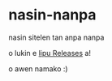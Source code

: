 # nasin-nanpa
nasin sitelen tan anpa nanpa

o lukin e [lipu Releases](https://github.com/ETBCOR/nasin-nanpa/releases) a!

o awen namako :)
